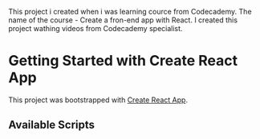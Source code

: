 This project i created when i was learning cource from Codecademy.
The name of the course - Create a fron-end app with React.
I created this project wathing videos from Codecademy specialist.


# Getting Started with Create React App

This project was bootstrapped with [Create React App](https://github.com/facebook/create-react-app).

## Available Scripts































